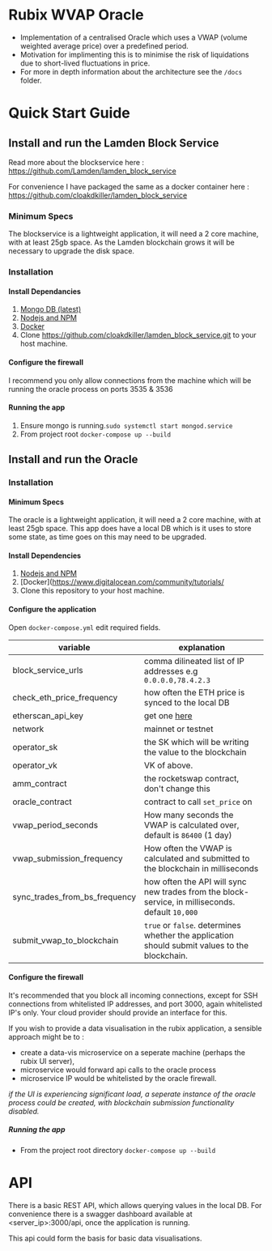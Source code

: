 # Rubix WVAP Oracle
* Implementation of a centralised Oracle which uses a VWAP (volume weighted average price) over a predefined period.
* Motivation for implimenting this is to minimise the risk of liquidations due to short-lived fluctuations in price.
* For more in depth information about the architecture see the `/docs` folder.

# Quick Start Guide

## Install and run the Lamden Block Service

Read more about the blockservice here : https://github.com/Lamden/lamden_block_service

For convenience I have packaged the same as a docker container here : https://github.com/cloakdkiller/lamden_block_service

### Minimum Specs
The blockservice is a lightweight application, it will need a 2 core machine, with at least 25gb space. As the Lamden blockchain grows it will be necessary to upgrade the disk space.

### Installation

#### Install Dependancies
1. [Mongo DB (latest)](https://docs.mongodb.com/manual/installation/)
2. [Nodejs and NPM](https://nodejs.org/en/)
3. [Docker](https://www.digitalocean.com/community/tutorials/how-to-install-and-use-docker-compose-on-ubuntu-20-04)
4. Clone https://github.com/cloakdkiller/lamden_block_service.git to your host machine.

#### Configure the firewall
I recommend you only allow connections from the machine which will be running the oracle process on ports 3535 & 3536

#### Running the app
1.  Ensure mongo is running.`sudo systemctl start mongod.service`
2.  From project root `docker-compose up --build`


## Install and run the Oracle

### Installation

#### Minimum Specs
The oracle is a lightweight application, it will need a 2 core machine, with at least 25gb space. This app does have a local DB which is it uses to store some state, as time goes on this may need to be upgraded.

#### Install Dependencies
1. [Nodejs and NPM](https://nodejs.org/en/)
2. [Docker](https://www.digitalocean.com/community/tutorials/
3. Clone this repository to your host machine.

#### Configure the application
Open `docker-compose.yml` edit required fields.

| variable                      | explanation                                                                                      |
| ----------------------------- | ------------------------------------------------------------------------------------------------ |
| block_service_urls            | comma dilineated list of IP addresses e.g `0.0.0.0,78.4.2.3`                                     |
| check_eth_price_frequency     | how often the ETH price is synced to the local DB                                                |
| etherscan_api_key             | get one [here](https://info.etherscan.com/api-keys/)                                             |
| network                       | mainnet or testnet                                                                               |
| operator_sk                   | the SK which will be writing the value to the blockchain                                         |
| operator_vk                   | VK of above.                                                                                     |
| amm_contract                  | the rocketswap contract, don't change this                                                       |
| oracle_contract               | contract to call `set_price` on                                                                  |
| vwap_period_seconds           | How many seconds the VWAP is calculated over, default is `86400` (1 day)                         |
| vwap_submission_frequency     | How often the VWAP is calculated and submitted to the blockchain in milliseconds                 |
| sync_trades_from_bs_frequency | how often the API will sync new trades from the block-service, in milliseconds. default `10,000` |
| submit_vwap_to_blockchain     | `true` or `false`. determines whether the application should submit values to the blockchain.    |

#### Configure the firewall
It's recommended that you block all incoming connections, except for SSH connections from whitelisted IP addresses, and port 3000, again whitelisted IP's only. Your cloud provider should provide an interface for this.

If you wish to provide a data visualisation in the rubix application, a sensible approach might be to :
- create a data-vis microservice on a seperate machine (perhaps the rubix UI server), 
- microservice would forward api calls to the oracle process
- microservice IP would be whitelisted by the oracle firewall.

*if the UI is experiencing significant load, a seperate instance of the oracle process could be created, with blockchain submission functionality disabled.*

##### Running the app
- From the project root directory `docker-compose up --build`

# API
There is a basic REST API, which allows querying values in the local DB.
For convenience there is a swagger dashboard available at <server_ip>:3000/api, once the application is running.

This api could form the basis for basic data visualisations.
